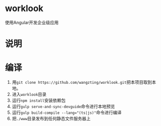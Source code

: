# worklook
使用Angular开发企业级应用

# 说明
# 编译
1. 用`git clone https://github.com/wangzting/worklook.git`把本项目取到本地。
2. 进入`worklook`目录
3. 运行`npm install`安装依赖包
4. 运行`gulp serve-and-sync-devguide`命令进行本地预览
5. 运行`gulp build-compile --lang="(ts|js)"`命令进行编译
6. 把`./www`目录发布到任何静态文件服务器上